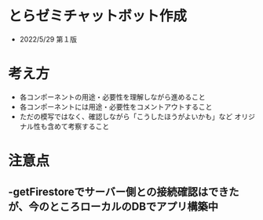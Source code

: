 # とらゼミチャットボット作成
- 2022/5/29 第１版

# 考え方
- 各コンポーネントの用途・必要性を理解しながら進めること
- 各コンポーネントには用途・必要性をコメントアウトすること
- ただの模写ではなく、確認しながら「こうしたほうがよいかも」など
オリジナル性も含めて考察すること


# 注意点
-getFirestoreでサーバー側との接続確認はできたが、今のところローカルのDBでアプリ構築中
- 


